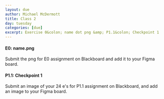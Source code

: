 ```yaml
---
layout: due
author: Michael McDermott
title: Class 2
day: tuesday
categories: [due]
excerpt: Exercise 0&colon; name dot png &amp; P1.1&colon; Checkpoint 1
---
```

#### E0: name.png
Submit the png for E0 assignment on Blackboard and add it to your Figma board.

#### P1.1: Checkpoint 1
Submit an image of your 24 e's for P1.1 assignment on Blackboard, and add an image to your Figma board.

